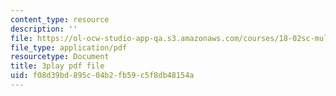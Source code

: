 ```yaml
---
content_type: resource
description: ''
file: https://ol-ocw-studio-app-qa.s3.amazonaws.com/courses/18-02sc-multivariable-calculus-fall-2010/f08d39bd895c04b2fb59c5f8db48154a_6S3BJSsc72Q.pdf
file_type: application/pdf
resourcetype: Document
title: 3play pdf file
uid: f08d39bd-895c-04b2-fb59-c5f8db48154a
---
```

